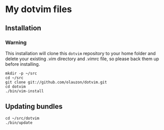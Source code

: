 My dotvim files
===============

Installation
------------

### Warning

This installation will clone this `dotvim` repository to your home folder and
delete your existing .vim directory and .vimrc file, so please back them up
before installing.

    mkdir -p ~/src
    cd ~/src
    git clone git://github.com/olauzon/dotvim.git
    cd dotvim
    ./bin/vim-install

Updating bundles
----------------

    cd ~/src/dotvim
    ./bin/update

